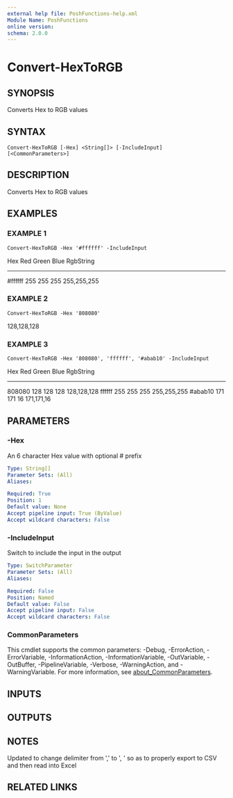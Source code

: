 ```yaml
---
external help file: PoshFunctions-help.xml
Module Name: PoshFunctions
online version:
schema: 2.0.0
---
```


# Convert-HexToRGB

## SYNOPSIS
Converts Hex to RGB values

## SYNTAX

```
Convert-HexToRGB [-Hex] <String[]> [-IncludeInput] [<CommonParameters>]
```

## DESCRIPTION
Converts Hex to RGB values

## EXAMPLES

### EXAMPLE 1
```
Convert-HexToRGB -Hex '#ffffff' -IncludeInput
```

Hex     Red Green Blue RgbString
---     --- ----- ---- ---------
#ffffff 255   255  255 255,255,255

### EXAMPLE 2
```
Convert-HexToRGB -Hex '808080'
```

128,128,128

### EXAMPLE 3
```
Convert-HexToRGB -Hex '808080', 'ffffff', '#abab10' -IncludeInput
```

Hex     Red Green Blue RgbString
---     --- ----- ---- ---------
808080  128   128  128 128,128,128
ffffff  255   255  255 255,255,255
#abab10 171   171   16 171,171,16

## PARAMETERS

### -Hex
An 6 character Hex value with optional # prefix

```yaml
Type: String[]
Parameter Sets: (All)
Aliases:

Required: True
Position: 1
Default value: None
Accept pipeline input: True (ByValue)
Accept wildcard characters: False
```

### -IncludeInput
Switch to include the input in the output

```yaml
Type: SwitchParameter
Parameter Sets: (All)
Aliases:

Required: False
Position: Named
Default value: False
Accept pipeline input: False
Accept wildcard characters: False
```

### CommonParameters
This cmdlet supports the common parameters: -Debug, -ErrorAction, -ErrorVariable, -InformationAction, -InformationVariable, -OutVariable, -OutBuffer, -PipelineVariable, -Verbose, -WarningAction, and -WarningVariable. For more information, see [about_CommonParameters](http://go.microsoft.com/fwlink/?LinkID=113216).

## INPUTS

## OUTPUTS

## NOTES
Updated to change delimiter from ',' to ', ' so as to properly export to CSV and then read into Excel

## RELATED LINKS
